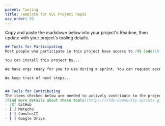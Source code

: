 ```yaml
---
parent: Tooling
title: Template for OSC Project Repos
nav_order: 99
---
```

Copy and paste the markdown below into your project's Readme, then update with your project's tooling details.

```md
## Tools for Participating
Most people who participate in this project have access to [VS Code](https://code.visualstudio.com/Download).

You can install this project by...

We have orgs ready for you to use during a sprint. You can request access in Slack.

We keep track of next steps...


## Tools for Contributing
The items checked below are needed to actively contribute to the project.
[Find more details about these tools](https://sfdo-community-sprints.github.io/docs/tools/)
- [X] GitHub
- [ ] Metecho
- [ ] CumulusCI
- [ ] Google Drive

```
